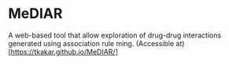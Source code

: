 # MeDIAR
A web-based tool that allow exploration of drug-drug interactions generated using association rule ming. 
(Accessible at) [https://tkakar.github.io/MeDIAR/]
